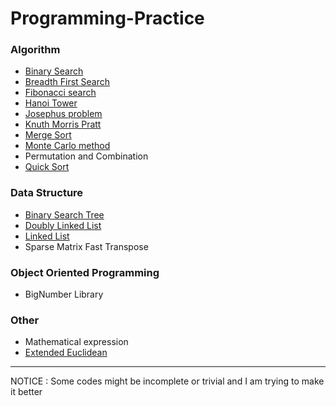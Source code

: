 # Programming-Practice
### Algorithm
- [Binary Search](https://en.wikipedia.org/wiki/Binary_search_algorithm)
- [Breadth First Search](https://en.wikipedia.org/wiki/Breadth-first_search)
- [Fibonacci search](https://en.wikipedia.org/wiki/Fibonacci_search_technique)
- [Hanoi Tower](https://en.wikipedia.org/wiki/Tower_of_Hanoi)
- [Josephus problem](https://en.wikipedia.org/wiki/Josephus_problem)
- [Knuth Morris Pratt](https://en.wikipedia.org/wiki/Knuth%E2%80%93Morris%E2%80%93Pratt_algorithm)
- [Merge Sort](https://en.wikipedia.org/wiki/Merge_sort)
- [Monte Carlo method](https://en.wikipedia.org/wiki/Monte_Carlo_method#Simulation_and_optimization)
- Permutation and Combination
- [Quick Sort](https://en.wikipedia.org/wiki/Quicksort)
### Data Structure
- [Binary Search Tree](https://en.wikipedia.org/wiki/Binary_search_tree)
- [Doubly Linked List](https://en.wikipedia.org/wiki/Doubly_linked_list)
- [Linked List](https://en.wikipedia.org/wiki/Linked_list)
- Sparse Matrix Fast Transpose
### Object Oriented Programming
- BigNumber Library
### Other
- Mathematical expression
- [Extended Euclidean](https://en.wikipedia.org/wiki/Extended_Euclidean_algorithm)
---
NOTICE : Some codes might be incomplete or trivial and I am trying to make it better
